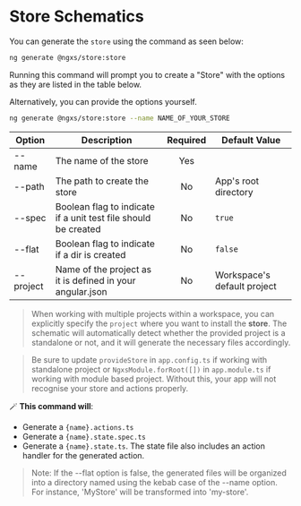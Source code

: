 # Store Schematics

You can generate the `store` using the command as seen below:

```bash
ng generate @ngxs/store:store
```

Running this command will prompt you to create a "Store" with the options as they are listed in the table below.

Alternatively, you can provide the options yourself.

```bash
ng generate @ngxs/store:store --name NAME_OF_YOUR_STORE
```

| Option    | Description                                                    | Required | Default Value               |
| --------- | -------------------------------------------------------------- | :------: | --------------------------- |
| --name    | The name of the store                                          |   Yes    |                             |
| --path    | The path to create the store                                   |    No    | App's root directory        |
| --spec    | Boolean flag to indicate if a unit test file should be created |    No    | `true`                      |
| --flat    | Boolean flag to indicate if a dir is created                   |    No    | `false`                     |
| --project | Name of the project as it is defined in your angular.json      |    No    | Workspace's default project |

> When working with multiple projects within a workspace, you can explicitly specify the `project` where you want to install the **store**. The schematic will automatically detect whether the provided project is a standalone or not, and it will generate the necessary files accordingly.

> Be sure to update `provideStore` in `app.config.ts` if working with standalone project or `NgxsModule.forRoot([])` in `app.module.ts` if working with module based project. Without this, your app will not recognise your store and actions properly.

🪄 **This command will**:

- Generate a `{name}.actions.ts`
- Generate a `{name}.state.spec.ts`
- Generate a `{name}.state.ts`. The state file also includes an action handler for the generated action.

> Note: If the --flat option is false, the generated files will be organized into a directory named using the kebab case of the --name option. For instance, 'MyStore' will be transformed into 'my-store'.
